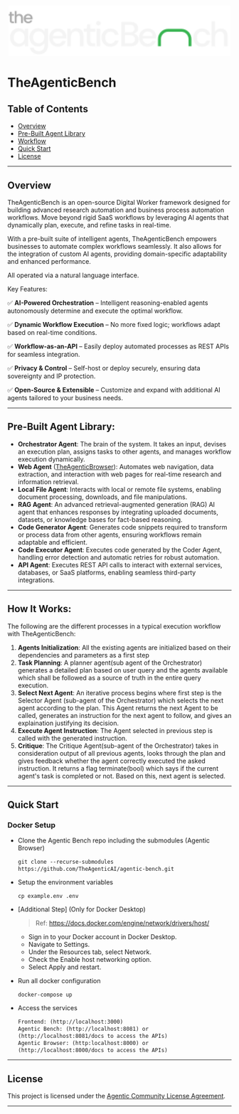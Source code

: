 <p align="center">
  <img src="assets/ta_bench_logo.svg" alt="Agentic Bench Logo" width="500"/>
</p>

# TheAgenticBench

## Table of Contents
- [Overview](#Overview)
- [Pre-Built Agent Library](#Pre-Built-Agent-Library)
- [Workflow](#Workflow)
- [Quick Start](#Quick-Start)
- [License](#License)

---

## Overview

TheAgenticBench is an open-source Digital Worker framework designed for building advanced research automation and business process automation workflows. Move beyond rigid SaaS workflows by leveraging AI agents that dynamically plan, execute, and refine tasks in real-time.

With a pre-built suite of intelligent agents, TheAgenticBench empowers businesses to automate complex workflows seamlessly. It also allows for the integration of custom AI agents, providing domain-specific adaptability and enhanced performance.

All operated via a natural language interface.

Key Features:


✅ **AI-Powered Orchestration** – Intelligent reasoning-enabled agents autonomously determine and execute the optimal workflow.

✅ **Dynamic Workflow Execution** – No more fixed logic; workflows adapt based on real-time conditions.

✅ **Workflow-as-an-API** – Easily deploy automated processes as REST APIs for seamless integration.

✅ **Privacy & Control** – Self-host or deploy securely, ensuring data sovereignty and IP protection.

✅ **Open-Source & Extensible** – Customize and expand with additional AI agents tailored to your business needs.

---

## Pre-Built Agent Library:

- **Orchestrator Agent**: The brain of the system. It takes an input, devises an execution plan, assigns tasks to other agents, and manages workflow execution dynamically.
- **Web Agent** ([TheAgenticBrowser](https://github.com/TheAgenticAI/TheAgenticBrowser)): Automates web navigation, data extraction, and interaction with web pages for real-time research and information retrieval.
- **Local File Agent**: Interacts with local or remote file systems, enabling document processing, downloads, and file manipulations.
- **RAG Agent**: An advanced retrieval-augmented generation (RAG) AI agent that enhances responses by integrating uploaded documents, datasets, or knowledge bases for fact-based reasoning.
- **Code Generator Agent**: Generates code snippets required to transform or process data from other agents, ensuring workflows remain adaptable and efficient.
- **Code Executor Agent**: Executes code generated by the Coder Agent, handling error detection and automatic retries for robust automation.
- **API Agent**: Executes REST API calls to interact with external services, databases, or SaaS platforms, enabling seamless third-party integrations.

---

## How It Works:

The following are the different processes in a typical execution workflow with TheAgenticBench:

1. **Agents Initialization**: All the existing agents are initialized based on their dependencies and parameters as a first step
2. **Task Planning**: A planner agent(sub agent of the Orchestrator) generates a detailed plan based on user query and the agents available which shall be followed as a source of truth in the entire query execution.
3. **Select Next Agent**: An iterative process begins where first step is the Selector Agent (sub-agent of the Orchestrator) which selects the next agent according to the plan. This Agent returns the next Agent to be called, generates an instruction for the next agent to follow, and gives an explaination justifying its decision.
4. **Execute Agent Instruction**: The Agent selected in previous step is called with the generated instruction.
5. **Critique**: The Critique Agent(sub-agent of the Orchestrator) takes in consideration output of all previous agents, looks through the plan and gives feedback whether the agent correctly executed the asked instruction. It returns a flag terminate(bool) which says if the current agent's task is completed or not. Based on this, next agent is selected.

---


## Quick Start


### Docker Setup
- Clone the Agentic Bench repo including the submodules (Agentic Browser)
  ```
  git clone --recurse-submodules https://github.com/TheAgenticAI/agentic-bench.git
  ```
- Setup the environment variables
  ```
  cp example.env .env
  ```
- [Additional Step] (Only for Docker Desktop)
  > Ref: https://docs.docker.com/engine/network/drivers/host/ 
  - Sign in to your Docker account in Docker Desktop.
  - Navigate to Settings.
  - Under the Resources tab, select Network.
  - Check the Enable host networking option.
  - Select Apply and restart.

    
- Run all docker configuration
  ```
  docker-compose up
  ```
- Access the services
  ```
  Frontend: (http://localhost:3000)
  Agentic Bench: (http://localhost:8081) or (http://localhost:8081/docs to access the APIs)
  Agentic Browser: (http:localhost:8000) or (http://localhost:8000/docs to access the APIs)
  ```

---

## License

This project is licensed under the [Agentic Community License Agreement](LICENSE).

---

